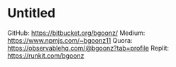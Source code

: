 # Untitled

GitHub: https://bitbucket.org/bgoonz/
Medium: https://www.npmjs.com/~bgoonz11
Quora: https://observablehq.com/@bgoonz?tab=profile
Replit: https://runkit.com/bgoonz